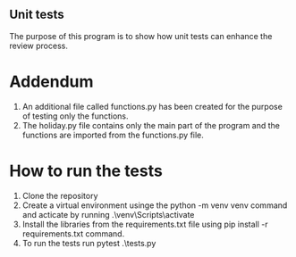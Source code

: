 ## Unit tests
The purpose of this program is to show how unit tests can enhance the review process.

# Addendum
1. An additional file called functions.py has been created for the purpose of testing only the functions.
2. The holiday.py file contains only the main part of the program and the functions are imported from the functions.py file.

# How to run the tests
1. Clone the repository
2. Create a virtual environment usinge the python -m venv venv command and acticate by running .\venv\Scripts\activate
3. Install the libraries from the requirements.txt file using pip install -r requirements.txt command.
4. To run the tests run pytest .\tests.py
